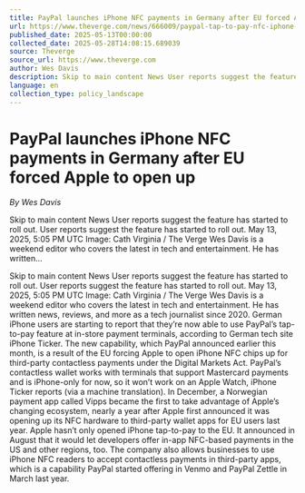 ```yaml
---
title: PayPal launches iPhone NFC payments in Germany after EU forced Apple to open up
url: https://www.theverge.com/news/666009/paypal-tap-to-pay-nfc-iphone-eu-dma
published_date: 2025-05-13T00:00:00
collected_date: 2025-05-28T14:08:15.689039
source: Theverge
source_url: https://www.theverge.com
author: Wes Davis
description: Skip to main content News User reports suggest the feature has started to roll out. User reports suggest the feature has started to roll out. May 13, 2025, 5:05 PM UTC Image: Cath Virginia / The Verge Wes Davis is a weekend editor who covers the latest in tech and entertainment. He has written...
language: en
collection_type: policy_landscape
---
```


# PayPal launches iPhone NFC payments in Germany after EU forced Apple to open up

*By Wes Davis*

Skip to main content News User reports suggest the feature has started to roll out. User reports suggest the feature has started to roll out. May 13, 2025, 5:05 PM UTC Image: Cath Virginia / The Verge Wes Davis is a weekend editor who covers the latest in tech and entertainment. He has written...

Skip to main content News User reports suggest the feature has started to roll out. User reports suggest the feature has started to roll out. May 13, 2025, 5:05 PM UTC Image: Cath Virginia / The Verge Wes Davis is a weekend editor who covers the latest in tech and entertainment. He has written news, reviews, and more as a tech journalist since 2020. German iPhone users are starting to report that they’re now able to use PayPal’s tap-to-pay feature at in-store payment terminals, according to German tech site iPhone Ticker. The new capability, which PayPal announced earlier this month, is a result of the EU forcing Apple to open iPhone NFC chips up for third-party contactless payments under the Digital Markets Act. PayPal’s contactless wallet works with terminals that support Mastercard payments and is iPhone-only for now, so it won’t work on an Apple Watch, iPhone Ticker reports (via a machine translation). In December, a Norwegian payment app called Vipps became the first to take advantage of Apple’s changing ecosystem, nearly a year after Apple first announced it was opening up its NFC hardware to third-party wallet apps for EU users last year. Apple hasn’t only opened iPhone tap-to-pay to the EU. It announced in August that it would let developers offer in-app NFC-based payments in the US and other regions, too. The company also allows businesses to use iPhone NFC readers to accept contactless payments in third-party apps, which is a capability PayPal started offering in Venmo and PayPal Zettle in March last year.